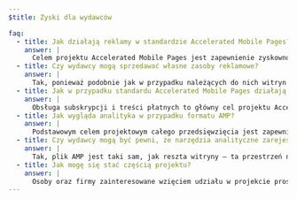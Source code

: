 ```yaml
---
$title: Zyski dla wydawców

faq:
  - title: Jak działają reklamy w standardzie Accelerated Mobile Pages?
    answer: |
      Celem projektu Accelerated Mobile Pages jest zapewnienie zyskowności reklam internetowych przy zachowaniu podejścia skoncentrowanego na użytkowniku. W takim kontekście chcemy zapewnić obsługę szerokiej gamy formatów reklamowych, sieci reklamowych i technologii w ramach standardu Accelerated Mobile Pages. Częścią projektu jest również zaangażowanie uczestników w przygotowanie zrównoważonych najlepszych praktyk reklamowych, które zapewnią szybkość, bezpieczeństwo, atrakcyjność i efektywność reklam AMP.
  - title: Czy wydawcy mogą sprzedawać własne zasoby reklamowe?
    answer: |
      Tak, ponieważ podobnie jak w przypadku należących do nich witryn to dostawcy kontrolują posiadane zasoby reklamowe oraz sprawy związane z ich sprzedażą.
  - title: Jak w przypadku standardu Accelerated Mobile Pages działają subskrypcje oraz treści płatne?
    answer: |
      Obsługa subskrypcji i treści płatnych to główny cel projektu Accelerated Mobile Pages. Technologia AMP obecnie obsługuje elastyczną strukturę, za pomocą której wydawcy mogą kontrolować sposób wyświetlania dokumentów przez subskrybentów, użytkowników zarejestrowanych oraz użytkowników anonimowych.
  - title: Jak wygląda analityka w przypadku formatu AMP?
    answer: |
      Podstawowym celem projektowym całego przedsięwzięcia jest zapewnienie wydawcom szczegółowych analiz statystycznych. Choć wersja demonstracyjna obsługuje funkcje analityczne w bardzo ograniczony sposób, oczekujemy, że docelowo technologia będzie dostarczać znacznie więcej danych analitycznych. Możliwa również będzie integracja z systemami innych firm bez strat szybkości lub rozmiaru plików AMP. W projekcie [uczestniczy](https://www.ampproject.org/who/#analytics) kilku dostawców rozwiązań analitycznych.
  - title: Czy wydawcy mogą być pewni, że narzędzia analityczne zarejestrują cały ruch internetowy?
    answer: |
      Tak, plik AMP jest taki sam, jak reszta witryny – ta przestrzeń należy do wydawcy.
  - title: Jak mogę się stać częścią projektu?
    answer: |
      Osoby oraz firmy zainteresowane wzięciem udziału w projekcie prosimy o wypełnienie wniosku w [GitHubie](https://github.com/ampproject/amphtml/issues/new). Wszyscy chętni zostaną dodani do listy dystrybucyjnej i będą otrzymywać najnowsze informacje o naszej inicjatywie.
---
```

